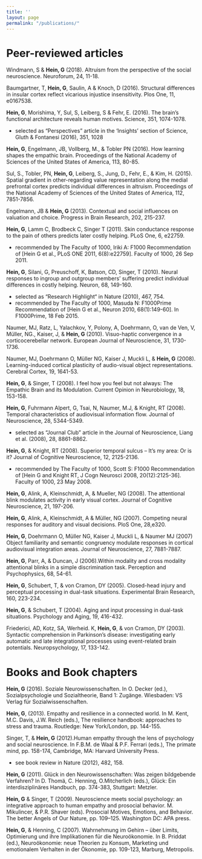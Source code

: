 ```yaml
---
title: ''
layout: page
permalink: "/publications/"
---
```

# Peer-reviewed articles

Windmann, S & **Hein, G** (2018). Altruism from the perspective of the social neuroscience. Neuroforum, 24, 11-18.

Baumgartner, T, **Hein, G**, Saulin, A & Knoch, D (2016). Structural differences in insular cortex reflect vicarious injustice insensitivity. Plos One, 11, e0167538.

**Hein, G**, Morishima, Y, Sul, S, Leiberg, S & Fehr, E. (2016). The brain’s functional architecture reveals human motives. Science, 351, 1074-1078.

* selected as “Perspectives” article in the ‘Insights’ section of Science, Gluth & Fontanesi (2016), 351, 1028

**Hein, G**, Engelmann, JB, Vollberg, M., & Tobler PN (2016). How learning shapes the empathic brain. Proceedings of the National Academy of Sciences of the United States of America, 113, 80-85.

Sul, S., Tobler, PN, **Hein, G**, Leiberg, S., Jung, D., Fehr, E., & Kim, H. (2015). Spatial gradient in other-regarding value representation along the medial prefrontal cortex predicts individual differences in altruism. Proceedings of the National Academy of Sciences of the United States of America, 112, 7851-7856.

Engelmann, JB & **Hein, G** (2013). Contextual and social influences on valuation and choice. Progress in Brain Research, 202, 215-237.

**Hein, G**, Lamm C, Brodbeck C, Singer T (2011). Skin conductance response to the pain of others predicts later costly helping. PLoS One, 6, e22759.

* recommended by The Faculty of 1000, Iriki A: F1000 Recommendation of \[Hein G et al., PLoS ONE 2011, 6(8):e22759\]. Faculty of 1000, 26 Sep 2011.

**Hein, G**, Silani, G, Preuschoff, K, Batson, CD, Singer, T (2010). Neural responses to ingroup and outgroup members’ suffering predict individual differences in costly helping. Neuron, 68, 149-160.

* selected as “Research Highlight“ in Nature (2010), 467, 754.
* recommended by The Faculty of 1000, Masuda N: F1000Prime Recommendation of \[Hein G et al., Neuron 2010, 68(1):149-60\]. In F1000Prime, 18 Feb 2015.

Naumer, MJ, Ratz, L, Yalachkov, Y, Polony, A, Doehrmann, O, van de Ven, V, Müller, NG., Kaiser, J, & **Hein, G** (2010). Visuo-haptic convergence in a corticocerebellar network. European Journal of Neuroscience, 31, 1730-1736.

Naumer, MJ, Doehrmann O, Müller NG, Kaiser J, Muckli L, & **Hein, G** (2008). Learning-induced cortical plasticity of audio-visual object representations. Cerebral Cortex, 19, 1641-53.

**Hein, G**, & Singer, T (2008). I feel how you feel but not always: The Empathic Brain and its Modulation. Current Opinion in Neurobiology, 18, 153-158.

**Hein, G**, Fuhrmann Alpert, G, Tsai, N, Naumer, M.J, & Knight, RT (2008). Temporal characteristics of audiovisual information flow. Journal of Neuroscience, 28, 5344-5349.

* selected as “Journal Club” article in the Journal of Neuroscience, Liang et al. (2008), 28, 8861-8862.

**Hein, G**, & Knight, RT (2008). Superior temporal sulcus – It’s my area: Or is it? Journal of Cognitive Neuroscience, 12, 2125-2136.

* recommended by The Faculty of 1000, Scott S: F1000 Recommendation of \[Hein G and Knight RT, J Cogn Neurosci 2008, 20(12):2125-36\]. Faculty of 1000, 23 May 2008.

**Hein, G**, Alink, A, Kleinschmidt, A, & Mueller, NG (2008). The attentional blink modulates activity in early visual cortex. Journal of Cognitive Neuroscience, 21, 197-206.

**Hein, G**, Alink, A, Kleinschmidt, A & Müller, NG (2007). Competing neural responses for auditory and visual decisions. PloS One, 28,e320.

**Hein, G**, Doehrmann O, Müller NG, Kaiser J, Muckli L, & Naumer MJ (2007) Object familiarity and semantic congruency modulate responses in cortical audiovisual integration areas. Journal of Neuroscience, 27, 7881-7887.

**Hein, G**, Parr, A, & Duncan, J (2006).Within modality and cross modality attentional blinks in a simple discrimination task. Perception and Psychophysics, 68, 54-61.

**Hein, G**, Schubert, T, & von Cramon, DY (2005). Closed-head injury and perceptual processing in dual-task situations. Experimental Brain Research, 160, 223-234.

**Hein, G**, & Schubert, T (2004). Aging and input processing in dual-task situations. Psychology and Aging, 19, 416-432.

Friederici, AD, Kotz, SA, Werheid. K, **Hein, G**, & von Cramon, DY (2003). Syntactic comprehension in Parkinson’s disease: investigating early automatic and late integrational processes using event-related brain potentials. Neuropsychology, 17, 133-142.

# Books and Book chapters

**Hein, G** (2016). Soziale Neurowissenschaften. In O. Decker (ed.), Sozialpsychologie und Sozialtheorie, Band 1: Zugänge. Wiesbaden: VS Verlag für Sozialwissenschaften.

**Hein, G**, (2013). Empathy and resilience in a connected world. In M. Kent, M.C. Davis, J.W. Reich (eds.), The resilience handbook: approaches to stress and trauma. Routledge: New York/London, pp. 144-155.

Singer, T, & **Hein, G** (2012).Human empathy through the lens of psychology and social neuroscience. In F.B.M. de Waal & P.F. Ferrari (eds.), The primate mind, pp. 158-174, Cambridge, MA: Harvard University Press.

* see book review in Nature (2012), 482, 158.

**Hein, G** (2011). Glück in den Neurowissenschaften: Was zeigen bildgebende Verfahren? In D. Thomä, C. Henning, O.Mitcherlich (eds.), Glück: Ein interdisziplinäres Handbuch, pp. 374-383, Stuttgart: Metzler.

**Hein, G** & Singer, T (2009). Neuroscience meets social psychology: an integrative approach to human empathy and prosocial behavior. M. Mikulincer, & P.R. Shaver (eds). Prosocial Motives, Emotions, and Behavior. The better Angels of Our Nature, pp. 109–125. Washington DC: APA press.

**Hein, G**, & Henning, C (2007). Wahrnehmung im Gehirn – über Limits, Optimierung und ihre Implikationen für die Neuroökonomie. In B. Priddat (ed.), Neuroökonomie: neue Theorien zu Konsum, Marketing und emotionalem Verhalten in der Ökonomie, pp. 109-123, Marburg, Metropolis.